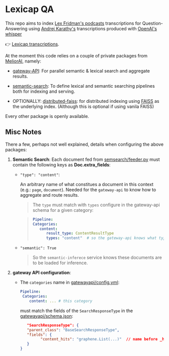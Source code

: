 # Lexicap QA


This repo aims to index [Lex Fridman's podcasts](https://www.youtube.com/playlist?list=PLrAXtmErZgOdP_8GztsuKi9nrraNbKKp4)
transcriptions for Question-Answering using [Andrej Karathy's](https://twitter.com/karpathy)
transcriptions produced with [OpenAI's whisper](https://github.com/openai/whisper/blob/main/model-card.md)

👉️ [Lexicap transcriptions](https://karpathy.ai/lexicap/).


At the moment this code relies on a couple of private packages from [MeliorAI](https://melior.ai), namely:

 - [gateway-API](https://github.com/MeliorAI/Gateway-API):
    For parallel semantic & lexical search and aggregate results.

 - [semantic-search](https://github.com/jmrf/semantic-search):
    To define lexical and semantic searching pipelines both for indexing and serving.

 - OPTIONALLY: [distributed-faiss](https://github.com/MeliorAI/distributed-faiss):
    for distributed indexing using [FAISS](https://github.com/facebookresearch/faiss)
    as the underlying index. (Although this is optional if using vanila FAISS)


Every other package is openly available.


## Misc Notes

There a few, perhaps not well explained, details when configuring the above packages:

1. **Semantic Search**: Each document fed from [semsearch/feeder.py](semsearch/feeder.py)
   must contain the following keys as **Doc.extra_fields**:

   - `"type": "content"`:

      An arbitrary name of what constitues a document in this context (e.g.: `page`, `document`).
      Needed for the `gateway-api` to know how to aggregate and route results.

      > The `type` must match with `types` configure in the gateway-api schema for a given category:

      > ```yaml
      > Pipeline:
      > Categories:
      >    content:
      >       result_type: ContentResultType
      >       types: "content"  # so the gateway-api knows what type of results to include under this category
      > ```

   - `"semantic": True`

      > So the `semantic-inferece` service knows these documents are to be loaded for inference.

2. **gateway API configuration**:

   - The `categories` name in [gatewayapi/config.yml](gatewayapi/config.yml):

     ```yaml
     Pipeline:
      Categories:
         content: ... # this category
      ```

      must match the fields of the `SearchResponseType` in the
     [gatewayapi/schema.json](gatewayapi/schema.json):

      ```json
         "SearchResponseType": {
         "parent_class": "BaseSearchResponseType",
         "fields": {
               "content_hits": "graphene.List(...)"  // name before _hits
         }
      }
      ```
